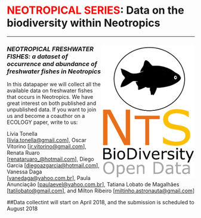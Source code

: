 # <span style="color:red">NEOTROPICAL SERIES</span>: Data on the biodiversity within Neotropics
--------------------------------------------------------
### ***<img align="right" width="250" src="nts_v02_fwf1.jpg">NEOTROPICAL FRESHWATER FISHES: a dataset of occurrence and abundance of freshwater fishes in Neotropics***

In this datapaper we will collect all the available data on freshwater fishes that occurs in Neotropics. We have great interest on both published and unpublished data. If you want to join us and become a coauthor on a ECOLOGY paper, write to us:

Lívia Tonella [livia.tonella@gmail.com], Oscar Vitorino [jr.vitorino@gmail.com], Renata Ruaro [renataruaro_@hotmail.com],  Diego Garcia [diegoazgarcia@hotmail.com], Vanessa Daga [vanedaga@yahoo.com.br], Paula Anunciação [[paulaevel@yahoo.com.br](mailto:paulaevel@yahoo.com.br)], Tatiana Lobato de Magalhães [tatilobato@gmail.com], and Milton Ribeiro [miltinho.astronauta@gmail.com]

##Data collectint will start on April 2018, and the submission is scheduled to August 2018




